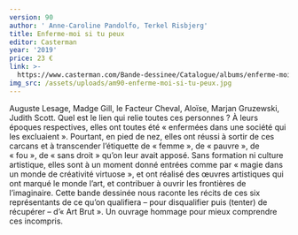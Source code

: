 ```yaml
---
version: 90
author: ' Anne-Caroline Pandolfo, Terkel Risbjerg'
title: Enferme-moi si tu peux
editor: Casterman
year: '2019'
price: 23 €
link: >-
  https://www.casterman.com/Bande-dessinee/Catalogue/albums/enferme-moi-si-tu-peux
img_src: /assets/uploads/am90-enferme-moi-si-tu-peux.jpg
---
```

Auguste Lesage, Madge Gill, le Facteur Cheval, Aloïse, Marjan Gruzewski, Judith Scott. Quel est le lien qui relie toutes ces personnes ? À leurs époques respectives, elles ont toutes été « enfermées dans une société qui les excluaient ». Pourtant, en pied de nez, elles ont réussi à sortir de ces carcans et à transcender l’étiquette de « femme », de « pauvre », de « fou », de « sans droit » qu’on leur avait apposé. Sans formation ni culture artistique, elles sont à un moment donné entrées comme par « magie dans un monde de créativité virtuose », et ont réalisé des œuvres artistiques qui ont marqué le monde l’art, et contribuer à ouvrir les frontières de l’imaginaire. Cette bande dessinée nous raconte les récits de ces six représentants de ce qu’on qualifiera – pour disqualifier puis (tenter) de récupérer –  d’« Art Brut ». Un ouvrage hommage pour mieux comprendre ces incompris.
